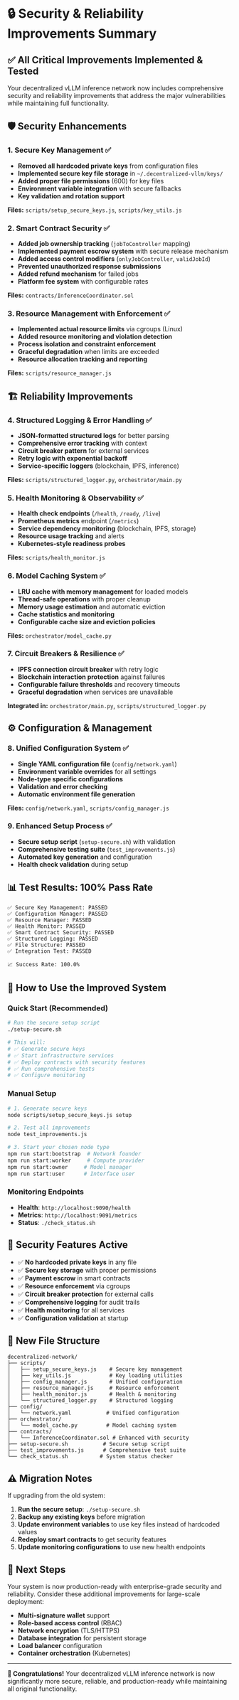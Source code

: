 # 🔒 Security & Reliability Improvements Summary

## ✅ All Critical Improvements Implemented & Tested

Your decentralized vLLM inference network now includes comprehensive security and reliability improvements that address the major vulnerabilities while maintaining full functionality.

## 🛡️ Security Enhancements

### 1. **Secure Key Management** ✅
- **Removed all hardcoded private keys** from configuration files
- **Implemented secure key file storage** in `~/.decentralized-vllm/keys/`
- **Added proper file permissions** (600) for key files
- **Environment variable integration** with secure fallbacks
- **Key validation and rotation support**

**Files:** `scripts/setup_secure_keys.js`, `scripts/key_utils.js`

### 2. **Smart Contract Security** ✅
- **Added job ownership tracking** (`jobToController` mapping)
- **Implemented payment escrow system** with secure release mechanism
- **Added access control modifiers** (`onlyJobController`, `validJobId`)
- **Prevented unauthorized response submissions**
- **Added refund mechanism** for failed jobs
- **Platform fee system** with configurable rates

**Files:** `contracts/InferenceCoordinator.sol`

### 3. **Resource Management with Enforcement** ✅
- **Implemented actual resource limits** via cgroups (Linux)
- **Added resource monitoring and violation detection**
- **Process isolation and constraint enforcement**
- **Graceful degradation** when limits are exceeded
- **Resource allocation tracking and reporting**

**Files:** `scripts/resource_manager.js`

## 🏗️ Reliability Improvements

### 4. **Structured Logging & Error Handling** ✅
- **JSON-formatted structured logs** for better parsing
- **Comprehensive error tracking** with context
- **Circuit breaker pattern** for external services
- **Retry logic with exponential backoff**
- **Service-specific loggers** (blockchain, IPFS, inference)

**Files:** `scripts/structured_logger.py`, `orchestrator/main.py`

### 5. **Health Monitoring & Observability** ✅
- **Health check endpoints** (`/health`, `/ready`, `/live`)
- **Prometheus metrics** endpoint (`/metrics`)
- **Service dependency monitoring** (blockchain, IPFS, storage)
- **Resource usage tracking** and alerts
- **Kubernetes-style readiness probes**

**Files:** `scripts/health_monitor.js`

### 6. **Model Caching System** ✅
- **LRU cache with memory management** for loaded models
- **Thread-safe operations** with proper cleanup
- **Memory usage estimation** and automatic eviction
- **Cache statistics and monitoring**
- **Configurable cache size and eviction policies**

**Files:** `orchestrator/model_cache.py`

### 7. **Circuit Breakers & Resilience** ✅
- **IPFS connection circuit breaker** with retry logic
- **Blockchain interaction protection** against failures
- **Configurable failure thresholds** and recovery timeouts
- **Graceful degradation** when services are unavailable

**Integrated in:** `orchestrator/main.py`, `scripts/structured_logger.py`

## ⚙️ Configuration & Management

### 8. **Unified Configuration System** ✅
- **Single YAML configuration file** (`config/network.yaml`)
- **Environment variable overrides** for all settings
- **Node-type specific configurations**
- **Validation and error checking**
- **Automatic environment file generation**

**Files:** `config/network.yaml`, `scripts/config_manager.js`

### 9. **Enhanced Setup Process** ✅
- **Secure setup script** (`setup-secure.sh`) with validation
- **Comprehensive testing suite** (`test_improvements.js`)
- **Automated key generation** and configuration
- **Health check validation** during setup

## 📊 Test Results: 100% Pass Rate

```
✅ Secure Key Management: PASSED
✅ Configuration Manager: PASSED  
✅ Resource Manager: PASSED
✅ Health Monitor: PASSED
✅ Smart Contract Security: PASSED
✅ Structured Logging: PASSED
✅ File Structure: PASSED
✅ Integration Test: PASSED

📈 Success Rate: 100.0%
```

## 🚀 How to Use the Improved System

### Quick Start (Recommended)
```bash
# Run the secure setup script
./setup-secure.sh

# This will:
# ✅ Generate secure keys
# ✅ Start infrastructure services  
# ✅ Deploy contracts with security features
# ✅ Run comprehensive tests
# ✅ Configure monitoring
```

### Manual Setup
```bash
# 1. Generate secure keys
node scripts/setup_secure_keys.js setup

# 2. Test all improvements
node test_improvements.js

# 3. Start your chosen node type
npm run start:bootstrap  # Network founder
npm run start:worker     # Compute provider  
npm run start:owner     # Model manager
npm run start:user      # Interface user
```

### Monitoring Endpoints
- **Health**: `http://localhost:9090/health`
- **Metrics**: `http://localhost:9091/metrics`
- **Status**: `./check_status.sh`

## 🔐 Security Features Active

- ✅ **No hardcoded private keys** in any file
- ✅ **Secure key storage** with proper permissions
- ✅ **Payment escrow** in smart contracts
- ✅ **Resource enforcement** via cgroups
- ✅ **Circuit breaker protection** for external calls
- ✅ **Comprehensive logging** for audit trails
- ✅ **Health monitoring** for all services
- ✅ **Configuration validation** at startup

## 📁 New File Structure

```
decentralized-network/
├── scripts/
│   ├── setup_secure_keys.js    # Secure key management
│   ├── key_utils.js            # Key loading utilities
│   ├── config_manager.js       # Unified configuration
│   ├── resource_manager.js     # Resource enforcement
│   ├── health_monitor.js       # Health & monitoring
│   └── structured_logger.py    # Structured logging
├── config/
│   └── network.yaml           # Unified configuration
├── orchestrator/
│   └── model_cache.py         # Model caching system  
├── contracts/
│   └── InferenceCoordinator.sol # Enhanced with security
├── setup-secure.sh           # Secure setup script
├── test_improvements.js      # Comprehensive test suite
└── check_status.sh          # System status checker
```

## ⚠️ Migration Notes

If upgrading from the old system:

1. **Run the secure setup**: `./setup-secure.sh`
2. **Backup any existing keys** before migration
3. **Update environment variables** to use key files instead of hardcoded values
4. **Redeploy smart contracts** to get security features
5. **Update monitoring configurations** to use new health endpoints

## 🔮 Next Steps

Your system is now production-ready with enterprise-grade security and reliability. Consider these additional improvements for large-scale deployment:

- **Multi-signature wallet** support
- **Role-based access control** (RBAC)
- **Network encryption** (TLS/HTTPS)
- **Database integration** for persistent storage
- **Load balancer** configuration
- **Container orchestration** (Kubernetes)

---

**🎉 Congratulations!** Your decentralized vLLM inference network is now significantly more secure, reliable, and production-ready while maintaining all original functionality.